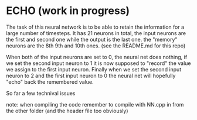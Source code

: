 # ECHO (work in progress)

The task of this neural network is to be able to retain the information for a large number of timesteps.
It has 21 neurons in total, the input neurons are the first and second one while the output is the last one.
the "memory" neurons are the 8th 9th and 10th ones. (see the README.md for this repo)

When both of the input neurons are set to 0, the neural net does nothing, if we set the second input neuron to 1 it is now supposed to "record" the value we assign to the first input neuron. Finally when we set the second input neuron to 2 and the first input neuron to 0 the neural net will hopefully "echo" back the remembered value.

So far a few technival issues


note: when compiling the code remember to compile with NN.cpp in from the other folder (and the header file too obviously)
